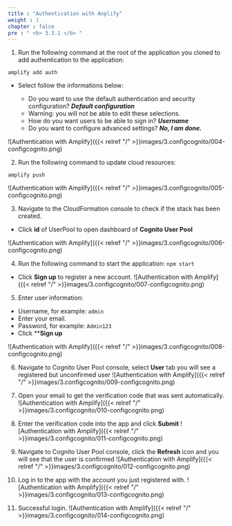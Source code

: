 ```yaml
---
title : "Authentication with Anplify"
weight : 1
chapter : false
pre : " <b> 3.3.1 </b> "
---
```


1. Run the following command at the root of the application you cloned to add authentication to the application:

```
amplify add auth

```

+ Select follow the informations below:

    - Do you want to use the default authentication and security configuration? ***Default configuration***
    - Warning: you will not be able to edit these selections.
    - How do you want users to be able to sign in? ***Username***
    - Do you want to configure advanced settings? ***No, I am done.***

![Authentication with Amplify]({{< relref "/" >}}images/3.configcognito/004-configcognito.png)

2. Run the following command to update cloud resources:

```
amplify push

```
![Authentication with Amplify]({{< relref "/" >}}images/3.configcognito/005-configcognito.png)

3. Navigate to the CloudFormation console to check if the stack has been created.
 + Click **id** of UserPool to open dashboard of **Cognito User Pool**

![Authentication with Amplify]({{< relref "/" >}}images/3.configcognito/006-configcognito.png)

4. Run the following command to start the application: `npm start`
 + Click **Sign up** to register a new account.
![Authentication with Amplify]({{< relref "/" >}}images/3.configcognito/007-configcognito.png)

5. Enter user information:
 + Username, for example: `admin`
 + Enter your email.
 + Password, for example: `Admin123`
 + Click ****Sign up**

![Authentication with Amplify]({{< relref "/" >}}images/3.configcognito/008-configcognito.png)

6. Navigate to Cognito User Pool console, select **User** tab you will see a registered but unconfirmed user
![Authentication with Amplify]({{< relref "/" >}}images/3.configcognito/009-configcognito.png)

7. Open your email to get the verification code that was sent automatically.
![Authentication with Amplify]({{< relref "/" >}}images/3.configcognito/010-configcognito.png)

8. Enter the verification code into the app and click **Submit**
![Authentication with Amplify]({{< relref "/" >}}images/3.configcognito/011-configcognito.png)

9. Navigate to Cognito User Pool console, click the **Refresh** icon and you will see that the user is confirmed
![Authentication with Amplify]({{< relref "/" >}}images/3.configcognito/012-configcognito.png)

10. Log in to the app with the account you just registered with.
![Authentication with Amplify]({{< relref "/" >}}images/3.configcognito/013-configcognito.png)

11. Successful login.
![Authentication with Amplify]({{< relref "/" >}}images/3.configcognito/014-configcognito.png)